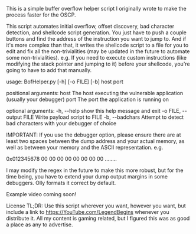 This is a simple buffer overflow helper script I originally wrote to make the process faster for the OSCP.

This script automates initial overflow, offset discovery, bad character detection, and shellcode script generation. You just have to push a couple buttons and find the address of the instruction you want to jump to. And if it's more complex than that, it writes the shellcode script to a file for you to edit and fix all the non-trivialities (may be updated in the future to automate some non-trivialities). e.g. If you need to execute custom instructions (like modifying the stack pointer and jumping to it) before your shellcode, you're going to have to add that manually.


usage: BofHelper.py [-h] [-o FILE] [-b] host port

positional arguments:
  host                  The host executing the vulnerable application (usually your debugger)
  port                  The port the application is running on

optional arguments:
  -h, --help            show this help message and exit
  -o FILE, --output FILE
                        Write payload script to FILE
  -b, --badchars        Attempt to detect bad characters with your debugger of choice



IMPORTANT: If you use the debugger option, please ensure there are at least two spaces between the dump address and your actual memory, as well as between your memory and the ASCII representation. e.g.

0x012345678  00 00 00 00 00 00 00 00  ........

I may modify the regex in the future to make this more robust, but for the time being, you have to extend your dump output margins in some debuggers. Olly formats it correct by default.



Example video coming soon!



License TL;DR:
Use this script wherever you want, however you want, but include a link to https://YouTube.com/LegendBegins whenever you distribute it. All my content is gaming related, but I figured this was as good a place as any to advertise.
